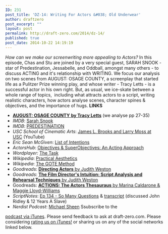 ```yaml
---
ID: 231
post_title: 'DZ-14: Writing For Actors &#038; Old Underwear'
author: draftzero
post_excerpt: ""
layout: post
permalink: http://draft-zero.com/2014/dz-14/
published: true
post_date: 2014-10-22 14:19:19
---
```

*How can we make our screenwriting more appealing to Actors?* In this episode, Chas and Stu are joined by a very special guest, SARAH SNOOK - star of Predestination, Jessabelle, and Oddball, amongst many others - to discuss ACTING and it's relationship with WRITING. We focus our analysis on two scenes from AUGUST: OSAGE COUNTY, a screenplay that started life as a Pulitzer Prize winning play, and whose writer - Tracy Letts - is a successful actor in his own right. But, as usual, we ice-skate between a whole range of topics,  including what attracts actors to a script, writing realistic characters, how actors analyse scenes, character spines & objectives, and the importance of hugs. **LINKS** 
*   <a href="http://www.screencraft.org/wp-content/uploads/2014/01/August-Osage-County.pdf" target="_blank"><strong>AUGUST: OSAGE COUNTY</strong> <strong>by Tracy Letts</strong></a> (we analyse pp 27-35)
*   *IMDB*: <a href="http://www.imdb.com/name/nm3512758/" target="_blank">Sarah Snook</a>
*   *IMDB*: <a href="http://www.imdb.com/title/tt2397535/" target="_blank">PREDESTINATION</a>
*   *USC School of Cinematic Arts*: [James L. Brooks and Larry Moss at USC][1] (YouTube)
*   *Eric Sean McGiven*: <a href="http://www.erikseanmcgiven.com/list-of-intentions/" target="_blank">List of Intentions</a>
*   *ActorsHub*: <a href="http://www.actorhub.co.uk/1046/objectives-and-superobjectives-an-acting-approach" target="_blank">Objectives & SuperObjectives: An Acting Approach</a>
*   *Wordplayer:* <a href="http://www.wordplayer.com/columns/wp30.The.Task.html" target="_blank">The Task</a>
*   *Wikipedia*: <a href="http://en.wikipedia.org/wiki/Practical_Aesthetics" target="_blank">Practical Aesthetics</a>
*   *Wikipedia*: <a href="http://en.wikipedia.org/wiki/GOTE" target="_blank">The GOTE Method</a>
*   *Goodreads*: <a href="https://www.goodreads.com/book/show/254807.Directing_Actors" target="_blank"><strong>Directing Actors</strong> by Judith Weston</a>
*   *Goodreads*: <a href="http://www.amazon.com/The-Film-Directors-Intuition-Techniques-ebook/dp/B003FQM2ZC/ref=pd_sim_kstore_1?ie=UTF8&refRID=0EXB9P4PEC83R9YB40V1" target="_blank"><strong>The Film Director's Intuition: Script Analysis and Rehearsal Techniques</strong> by Judith Weston</a>
*   Goodreads: <a href="https://www.goodreads.com/book/show/1224418.Actions" target="_blank"><strong>ACTIONS: The Actors Thesauraus</strong> by Marina Caldarone & Maggie Lloyd-Williams</a>
*   *ScriptNotes*: <a href="http://johnaugust.com/2014/so-many-questions" target="_blank">Ep 134 - So Many Questions</a> & <a href="http://johnaugust.com/2014/scriptnotes-ep-134-so-many-questions-transcript" target="_blank">transcript</a> (discussed John Ridley & 12 Years A Slave)
*   *Nerdist Podcast*: <a href="http://www.nerdist.com/pepisode/nerdist-podcast-michael-sheen/" target="_blank">Michael Sheen</a> Ssubscribe to the 

[podcast via iTunes][2]. Please send feedback to ask at draft-zero.com. Please considering [rating us on iTunes!][2] or sharing us on any of the social networks linked below.

 [1]: https://www.youtube.com/watch?v=e_uFogOl68U
 [2]: https://itunes.apple.com/au/podcast/draft-zero-screenwriting-podcast/id847126598?mt=2&ls=1